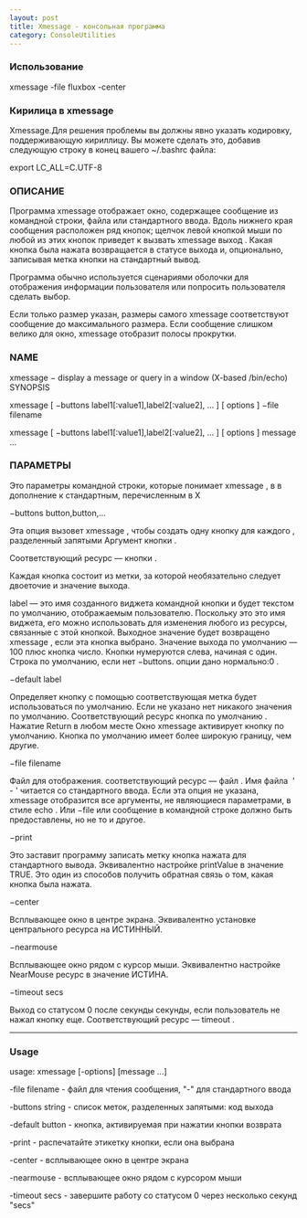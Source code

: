 ```yaml
---
layout: post
title: Xmessage - консольная программа 
category: ConsoleUtilities
---
```


### Использование

xmessage -file fluxbox -center

### Кирилица в xmessage

Xmessage.Для решения проблемы вы должны явно указать кодировку, поддерживающую кириллицу. Вы можете сделать это, добавив следующую строку в конец вашего ~/.bashrc файла:

export LC_ALL=C.UTF-8

### ОПИСАНИЕ

Программа xmessage отображает окно, содержащее сообщение из командной строки, файла или стандартного ввода. Вдоль нижнего края сообщения расположен ряд кнопок; щелчок левой кнопкой мыши по любой из этих кнопок приведет к вызвать xmessage выход . Какая кнопка была нажата возвращается в статусе выхода и, опционально, записывая метка кнопки на стандартный вывод.

Программа обычно используется сценариями оболочки для отображения информации пользователя или попросить пользователя сделать выбор.

Если только размер указан, размеры самого xmessage соответствуют сообщение до максимального размера. Если сообщение слишком велико для окно, xmessage отобразит полосы прокрутки.

### NAME

xmessage − display a message or query in a window (X-based /bin/echo)
SYNOPSIS

xmessage [ −buttons label1[:value1],label2[:value2], ... ] [ options ] −file filename

xmessage [ −buttons label1[:value1],label2[:value2], ... ] [ options ] message ...


### ПАРАМЕТРЫ 

Это параметры командной строки, которые понимает xmessage , в в дополнение к стандартным, перечисленным в X

−buttons button,button,...

Эта опция вызовет xmessage , чтобы создать одну кнопку для каждого , разделенный запятыми Аргумент кнопки . 

Соответствующий ресурс — кнопки . 

Каждая кнопка состоит из метки, за которой необязательно следует двоеточие и значение выхода. 

label — это имя созданного виджета командной кнопки и будет текстом по умолчанию, отображаемым пользователю. Поскольку это это имя виджета, его можно использовать для изменения любого из ресурсы, связанные с этой кнопкой. Выходное значение будет возвращено xmessage , если эта кнопка выбрано. Значение выхода по умолчанию — 100 плюс кнопка число. Кнопки нумеруются слева, начиная с один. Строка по умолчанию, если нет −buttons. опции дано нормально:0 . 

−default label

Определяет кнопку с помощью соответствующая метка будет использоваться по умолчанию. Если не указано нет никакого значения по умолчанию. Соответствующий ресурс кнопка по умолчанию . Нажатие Return в любом месте Окно xmessage активирует кнопку по умолчанию. Кнопка по умолчанию имеет более широкую границу, чем другие. 

−file filename

Файл для отображения. соответствующий ресурс — файл . Имя файла ​ ' - ' читается со стандартного ввода. Если эта опция не указана, xmessage отобразится все аргументы, не являющиеся параметрами, в стиле echo . Или −file или сообщение в командной строке должно быть предоставлены, но не то и другое. 

−print

Это заставит программу записать метку кнопка нажата для стандартного вывода. Эквивалентно настройке printValue в значение TRUE. Это один из способов получить обратная связь о том, какая кнопка была нажата. 

−center

Всплывающее окно в центре экрана. Эквивалентно установке центрального ресурса на ИСТИННЫЙ. 

−nearmouse

Всплывающее окно рядом с курсор мыши. Эквивалентно настройке NearMouse ресурс в значение ИСТИНА. 

−timeout secs

Выход со статусом 0 после секунды секунды, если пользователь не нажал кнопку еще. Соответствующий ресурс — timeout . 

---

### Usage

usage: xmessage [-options] [message ...]

-file filename - файл для чтения сообщения, "-" для стандартного ввода

-buttons string - список меток, разделенных запятыми: код выхода

-default button - кнопка, активируемая при нажатии кнопки возврата

-print - распечатайте этикетку кнопки, если она выбрана

-center - всплывающее окно в центре экрана

-nearmouse - всплывающее окно рядом с курсором мыши

-timeout secs - завершите работу со статусом 0 через несколько секунд "secs"


